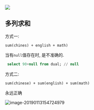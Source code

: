 ![](https://ws1.sinaimg.cn/large/006tNc79ly1fz5042107kj30f908oq33.jpg)

## 多列求和

方式一:

`sum(chines) + english + math)`

当有`null`值存在时, 是不准确的.

```sql
 select 90+null from dual; // null
```

方式二:

`sum(chinese) + sum(english) + sum(math)`

永远正确

![image-20190113154724979](https://ws4.sinaimg.cn/large/006tNc79ly1fz507mxiz1j30l30eh0u7.jpg)